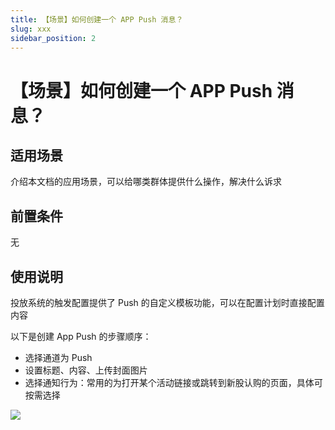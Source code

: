 ```yaml
---
title: 【场景】如何创建一个 APP Push 消息？
slug: xxx
sidebar_position: 2
---
```



# 【场景】如何创建一个 APP Push 消息？

## 适用场景

介绍本文档的应用场景，可以给哪类群体提供什么操作，解决什么诉求

## 前置条件

无

## 使用说明

投放系统的触发配置提供了 Push 的自定义模板功能，可以在配置计划时直接配置内容

以下是创建 App Push  的步骤顺序：

- 选择通道为 Push
- 设置标题、内容、上传封面图片
- 选择通知行为：常用的为打开某个活动链接或跳转到新股认购的页面，具体可按需选择

<img src="/assets/LRDrbZDarobspdx7QLXcLvqcnZg.png" src-width="2132" src-height="1526" align="center"/>

